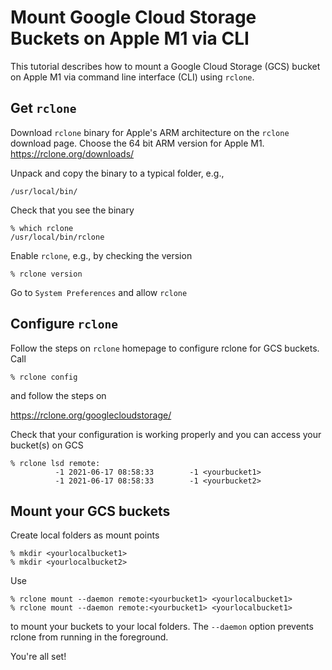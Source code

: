# Mount Google Cloud Storage Buckets on Apple M1 via CLI

This tutorial describes how to mount a Google Cloud Storage (GCS) bucket on Apple M1 via command line interface (CLI) using `rclone`.

## Get `rclone`

Download `rclone` binary for Apple's ARM architecture on the `rclone` download page. Choose the 64 bit ARM version for Apple M1.
https://rclone.org/downloads/

Unpack and copy the binary to a typical folder, e.g., 

`/usr/local/bin/`

Check that you see the binary

```
% which rclone
/usr/local/bin/rclone
```


Enable `rclone`, e.g., by checking the version

`% rclone version`

Go to `System Preferences` and allow `rclone`


## Configure `rclone`

Follow the steps on `rclone` homepage to configure rclone for GCS buckets. Call

`% rclone config`

and follow the steps on

https://rclone.org/googlecloudstorage/

Check that your configuration is working properly and you can access your bucket(s) on GCS
```
% rclone lsd remote:
          -1 2021-06-17 08:58:33        -1 <yourbucket1>
          -1 2021-06-17 08:58:33        -1 <yourbucket2>
```

## Mount your GCS buckets

Create local folders as mount points
```
% mkdir <yourlocalbucket1>
% mkdir <yourlocalbucket2>
```

Use 
```
% rclone mount --daemon remote:<yourbucket1> <yourlocalbucket1>
% rclone mount --daemon remote:<yourbucket1> <yourlocalbucket1>
```
to mount your buckets to your local folders. The `--daemon` option prevents rclone from running in the foreground.

You're all set!


